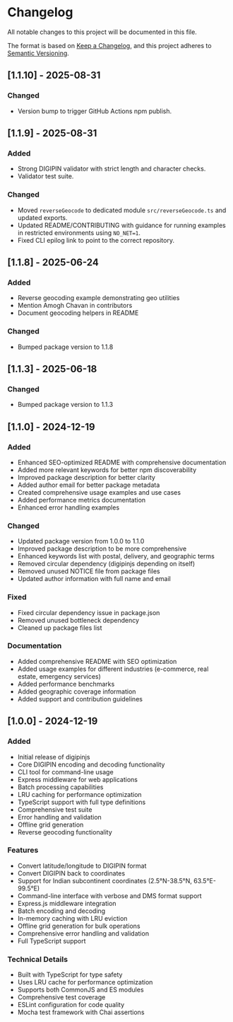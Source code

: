 # Changelog

All notable changes to this project will be documented in this file.

The format is based on [Keep a Changelog](https://keepachangelog.com/en/1.0.0/),
and this project adheres to [Semantic Versioning](https://semver.org/spec/v2.0.0.html).

## [1.1.10] - 2025-08-31
### Changed
- Version bump to trigger GitHub Actions npm publish.

## [1.1.9] - 2025-08-31
### Added
- Strong DIGIPIN validator with strict length and character checks.
- Validator test suite.

### Changed
- Moved `reverseGeocode` to dedicated module `src/reverseGeocode.ts` and updated exports.
- Updated README/CONTRIBUTING with guidance for running examples in restricted environments using `NO_NET=1`.
- Fixed CLI epilog link to point to the correct repository.

## [1.1.8] - 2025-06-24
### Added
- Reverse geocoding example demonstrating geo utilities
- Mention Amogh Chavan in contributors
- Document geocoding helpers in README
### Changed
- Bumped package version to 1.1.8

## [1.1.3] - 2025-06-18

### Changed
- Bumped package version to 1.1.3

## [1.1.0] - 2024-12-19

### Added
- Enhanced SEO-optimized README with comprehensive documentation
- Added more relevant keywords for better npm discoverability
- Improved package description for better clarity
- Added author email for better package metadata
- Created comprehensive usage examples and use cases
- Added performance metrics documentation
- Enhanced error handling examples

### Changed
- Updated package version from 1.0.0 to 1.1.0
- Improved package description to be more comprehensive
- Enhanced keywords list with postal, delivery, and geographic terms
- Removed circular dependency (digipinjs depending on itself)
- Removed unused NOTICE file from package files
- Updated author information with full name and email

### Fixed
- Fixed circular dependency issue in package.json
- Removed unused bottleneck dependency
- Cleaned up package files list

### Documentation
- Added comprehensive README with SEO optimization
- Added usage examples for different industries (e-commerce, real estate, emergency services)
- Added performance benchmarks
- Added geographic coverage information
- Added support and contribution guidelines

## [1.0.0] - 2024-12-19

### Added
- Initial release of digipinjs
- Core DIGIPIN encoding and decoding functionality
- CLI tool for command-line usage
- Express middleware for web applications
- Batch processing capabilities
- LRU caching for performance optimization
- TypeScript support with full type definitions
- Comprehensive test suite
- Error handling and validation
- Offline grid generation
- Reverse geocoding functionality

### Features
- Convert latitude/longitude to DIGIPIN format
- Convert DIGIPIN back to coordinates
- Support for Indian subcontinent coordinates (2.5°N-38.5°N, 63.5°E-99.5°E)
- Command-line interface with verbose and DMS format support
- Express.js middleware integration
- Batch encoding and decoding
- In-memory caching with LRU eviction
- Offline grid generation for bulk operations
- Comprehensive error handling and validation
- Full TypeScript support

### Technical Details
- Built with TypeScript for type safety
- Uses LRU cache for performance optimization
- Supports both CommonJS and ES modules
- Comprehensive test coverage
- ESLint configuration for code quality
- Mocha test framework with Chai assertions 
